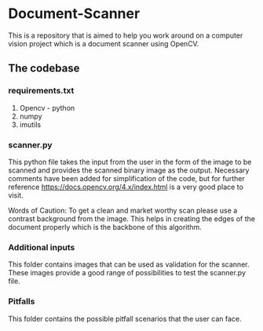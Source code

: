 # Document-Scanner
This is a repository that is aimed to help you work around on a computer vision project which is a document scanner using OpenCV.

## The codebase

### requirements.txt
1.  Opencv - python
2.  numpy
3.  imutils

### scanner.py
This python file takes the input from the user in the form of the image to be scanned and provides the scanned binary image as the output.
Necessary comments have been added for simplification of the code, but for further reference https://docs.opencv.org/4.x/index.html is a very good place to visit.

Words of Caution: To get a clean and market worthy scan please use a contrast background from the image. This helps in creating the edges of the document properly which is the backbone of this algorithm.

### Additional inputs
This folder contains images that can be used as validation for the scanner. These images provide a good range of possibilities to test the scanner.py file.

### Pitfalls
This folder contains the possible pitfall scenarios that the user can face. 
